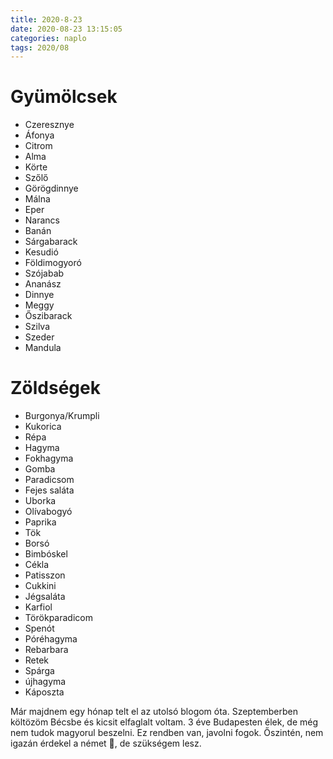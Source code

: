 ```yaml
---
title: 2020-8-23
date: 2020-08-23 13:15:05
categories: naplo
tags: 2020/08
---
```

# Gyümölcsek
- Czeresznye
- Áfonya
- Citrom
- Alma
- Körte
- Szőlő
- Görögdinnye
- Málna
- Eper
- Narancs
- Banán
- Sárgabarack
- Kesudió
- Földimogyoró
- Szójabab
- Ananász
- Dinnye
- Meggy
- Őszibarack
- Szilva
- Szeder
- Mandula

# Zöldségek
- Burgonya/Krumpli
- Kukorica
- Répa
- Hagyma
- Fokhagyma
- Gomba
- Paradicsom
- Fejes saláta
- Uborka
- Olívabogyó
- Paprika
- Tök
- Borsó
- Bimbóskel
- Cékla
- Patisszon
- Cukkini
- Jégsaláta
- Karfiol
- Törökparadicom
- Spenót
- Póréhagyma
- Rebarbara
- Retek
- Spárga
- újhagyma
- Káposzta

Már majdnem egy hónap telt el az utolsó blogom óta. Szeptemberben költözöm Bécsbe és kicsit elfaglalt voltam. 3 éve Budapesten élek, de még nem tudok magyorul beszelni. Ez rendben van, javolni fogok. Őszintén, nem igazán érdekel a német 🙈, de szükségem lesz.